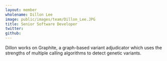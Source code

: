```yaml
---
layout: member
wholename: Dillon Lee
image: public/images/team/Dillon_Lee.JPG
title: Senior Software Developer
twitter: 
github: 
---
```


Dillon works on Graphite, a graph-based variant adjudicator which uses the strengths of multiple calling algorithms to detect genetic variants.